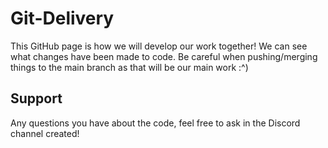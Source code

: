 # Git-Delivery

This GitHub page is how we will develop our work together! We can see what changes have been made to code. Be careful when pushing/merging things to the main branch as that will be our main work :^)


## Support

Any questions you have about the code, feel free to ask in the Discord channel created!
